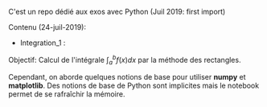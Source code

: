 C'est un repo dédié aux exos avec Python (Juil 2019: first import)

Contenu (24-juil-2019):
* Integration_1 :

Objectif: Calcul de l'intégrale  $`\int_a^b f(x) dx`$ par la méthode des rectangles.

Cependant, on aborde quelques notions de base 
pour utiliser **numpy** et **matplotlib**. Des notions de base de Python sont
implicites mais le notebook permet de se rafraîchir la mémoire.





